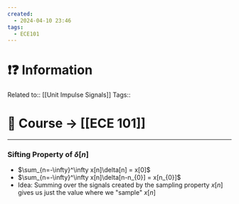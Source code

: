 ```yaml
---
created:
  - 2024-04-10 23:46
tags:
  - ECE101
---
```


# ❗❓ Information
Related to:: [[Unit Impulse Signals]]
Tags:: 

# 🌌 Course -> [[ECE 101]]
---
### Sifting Property of $\delta[n]$
- $\sum_{n=-\infty}^\infty x[n]\delta[n] = x[0]$
- $\sum_{n=-\infty}^\infty x[n]\delta[n-n_{0}] = x[n_{0}]$ 
- Idea: Summing over the signals created by the sampling property $x[n]$ gives us just the value where we "sample" $x[n]$